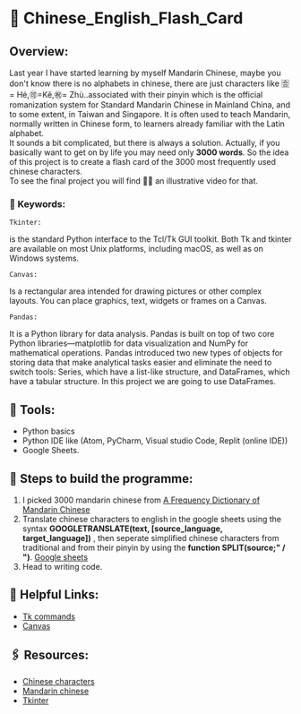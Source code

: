 # 🥢 Chinese_English_Flash_Card
## Overview:
Last year I have started learning by myself Mandarin Chinese, maybe you don't know there is no alphabets in chinese, there are just characters like 🈴= Hé,🉑=Kě,㊗️= Zhù..associated with their pinyin which is the official romanization system for Standard Mandarin Chinese in Mainland China, and to some extent, in Taiwan and Singapore. It is often used to teach Mandarin, normally written in Chinese form, to learners already familiar with the Latin alphabet.\
It sounds a bit complicated, but there is always a solution. Actually, if you basically want to get on by life you may need only **3000 words**. So the idea of this project is to create a flash card of the 3000 most frequently used chinese characters.\
To see the final project you will find ☝🏻 an illustrative video for that.

### 📌 Keywords:
    Tkinter:
is the standard Python interface to the Tcl/Tk GUI toolkit. Both Tk and tkinter are available on most Unix platforms, including macOS, as well as on Windows systems.
      
    Canvas:
Is a rectangular area intended for drawing pictures or other complex layouts. You can place graphics, text, widgets or frames on a Canvas.

    Pandas:
It is a Python library for data analysis. Pandas is built on top of two core Python libraries—matplotlib for data visualization and NumPy for mathematical operations. Pandas introduced two new types of objects for storing data that make analytical tasks easier and eliminate the need to switch tools: Series, which have a list-like structure, and DataFrames, which have a tabular structure.
In this project we are going to use DataFrames.


## 🔧 Tools:
- Python basics
- Python IDE like (Atom, PyCharm, Visual studio Code, Replit (online IDE))
- Google Sheets.

## 📜 Steps to build the programme:
1. I picked 3000 mandarin chinese from [A Frequency Dictionary of Mandarin Chinese](https://en.wiktionary.org/wiki/Wiktionary:Frequency_lists/A_Frequency_Dictionary_of_Mandarin_Chinese)
2. Translate chinese characters to english in the google sheets using the syntax **GOOGLETRANSLATE(text, [source_language, target_language])** , then seperate simplified chinese characters from traditional and from their pinyin by using the **function SPLIT(source;" / ")**. [Google sheets](https://docs.google.com/spreadsheets/d/14ZaTttfKyJw538n7LnV7DW7G0MV-FpxsmcF4chU8lDs/edit?usp=sharing)
3. Head to writing code.

## 🔎 Helpful Links:
- [Tk commands](http://tcl.tk/man/tcl8.6/TkCmd/contents.htm)
- [Canvas](https://tkdocs.com/tutorial/canvas.html)

## 🖇️ Resources:
- [Chinese characters](https://en.wikipedia.org/wiki/Chinese_characters)
- [Mandarin chinese](https://en.wikipedia.org/wiki/Mandarin_Chinese)
- [Tkinter](https://docs.python.org/3/library/tkinter.html#the-packer)
